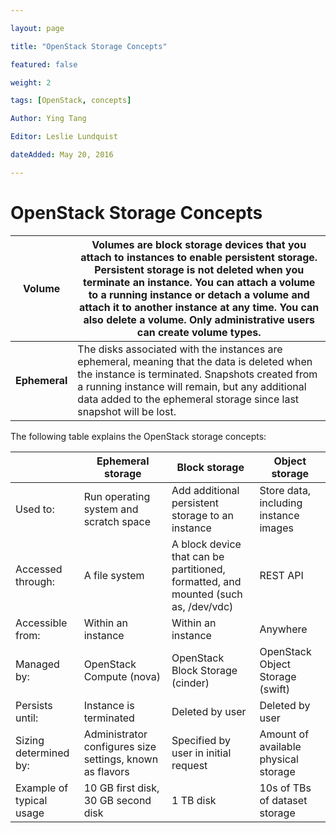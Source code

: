 ```yaml
--- 

layout: page 

title: "OpenStack Storage Concepts" 

featured: false 

weight: 2

tags: [OpenStack, concepts] 

Author: Ying Tang

Editor: Leslie Lundquist

dateAdded: May 20, 2016 

--- 
```


# OpenStack Storage Concepts

| **Volume**    |  Volumes are block storage devices that you attach to instances to enable persistent storage. Persistent storage is not deleted when you terminate an instance. You can attach a volume to a running instance or detach a volume and attach it to another instance at any time. You can also delete a volume. Only administrative users can create volume types.  |
|---------------|-------------------------------------------------------------------------------------------------------------------------------------------------------------------------------------------------------------------------------------------------------------------------------------------------------------------------------------------------------------------|
| **Ephemeral** |  The disks associated with the instances are ephemeral, meaning that the data is deleted when the instance is terminated. Snapshots created from a running instance will remain, but any additional data added to the ephemeral storage since last snapshot will be lost.                                                                                         |

The following table explains the OpenStack storage concepts:

|                            | **Ephemeral storage**                                      |	**Block storage**                                                                  |	**Object storage**                  |
|----------------------------|------------------------------------------------------------|------------------------------------------------------------------------------------|----------------------------------------|
| Used to:                   | Run operating system and scratch space                     | Add additional persistent storage to an instance                                   | Store data, including instance images  |
| Accessed through:          | A file system 	                                          | A block device that can be partitioned, formatted, and mounted (such as, /dev/vdc) | REST API                               |
| Accessible from:           | Within an instance                                         | Within an instance 	                                                               | Anywhere                               |
| Managed by: 	             | OpenStack Compute (nova)                                   |	OpenStack Block Storage (cinder)                                                   | OpenStack Object Storage (swift)       |
| Persists until:            | Instance is terminated                                     |	Deleted by user                                                                    | Deleted by user                        |
| Sizing determined by:      | Administrator configures size settings, known as flavors   | Specified by user in initial request 	                                           | Amount of available physical storage   |
| Example of typical usage   | 10 GB first disk, 30 GB second disk                        |  1 TB disk                                                                         | 10s of TBs of dataset storage          |
	 	 	



